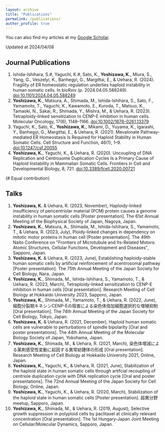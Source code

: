 ```yaml
---
layout: archive
title: "Publications"
permalink: /publications/
author_profile: true
---
```


You can also find my articles at my [Google Scholar](https://scholar.google.com/citations?user=TYDv97QAAAAJ&hl=en).

Updated at 2024/04/08
<!-- Citation style is APA, fetched from Paperpile -->
<!-- Add doi in the last part. -->

## Journal Publications

1. Ishida-Ishihara, S.#, Yaguchi, K.#, Sato, K., **Yoshizawa, K.**, Miura, S., Yang, G., Veszelyi, K., Banhegyi, G., Margittai, E., & Uehara, R. (2024). Fragility of ER homeostatic regulation underlies haploid instability in human somatic cells. In bioRxiv (p. 2024.04.05.588249). [doi:10.1101/2024.04.05.588249](https://doi.org/10.1101/2024.04.05.588249)
1. **Yoshizawa, K.**, Matsura, A., Shimada, M., Ishida-Ishihara, S., Sato, F., Yamamoto, T., Yaguchi, K., Kawamoto, E., Kuroda, T., Matsuo, K., Tamaoki, N., Sakai, R., Shimada, Y., Mishra, M., & Uehara, R. (2023). Tetraploidy-linked sensitization to CENP-E inhibition in human cells. Molecular Oncology, 17(6), 1148–1166. [doi:10.1002/1878-0261.13379](https://doi.org/10.1002/1878-0261.13379)
1. Yaguchi, K., Sato, K., **Yoshizawa, K.**, Mikami, D., Yuyama, K., Igarashi, Y., Banhegyi, G., Margittai, E., & Uehara, R. (2021). Mevalonate Pathway-mediated ER Homeostasis Is Required for Haploid Stability in Human Somatic Cells. Cell Structure and Function, 46(1), 1–9. [doi:10.1247/csf.20055](https://doi.org/10.1247/csf.20055)
1. **Yoshizawa, K.**, Yaguchi, K., & Uehara, R. (2020). Uncoupling of DNA Replication and Centrosome Duplication Cycles Is a Primary Cause of Haploid Instability in Mammalian Somatic Cells. Frontiers in Cell and Developmental Biology, 8, 721. [doi:10.3389/fcell.2020.00721](https://doi.org/10.3389/fcell.2020.00721)

(# Equal contribution)

## Talks

1. **Yoshizawa, K.** & Uehara, R. (2023, November), Haploidy-linked insufficiency of pericentriolar material (PCM) protein causes a genome instability in human somatic cells [Poster presentation]. The 61st Annual Meeting of the Biophysical Society of Japan, Nagoya, Japan.
1. **Yoshizawa, K.**, Matsura, A., Shimada, M., Ishida-Ishihara, S., Yamamoto, T., & Uehara, R. (2023, July), Ploidy-linked changes in dependency on mitotic motor proteins in human cell [Poster presentation]. The 49th Naito Conference on "Frontiers of Microtubule and Its-Related Motors: Atomic Structures, Cellular Functions, Development and Diseases", Sapporo, Japan.
1. **Yoshizawa, K.** & Uehara, R. (2023, June), Establishing haploidy-stable human somatic cells by artificial reinforcement of acentrosomal pathway [Poster presentation]. The 75th Annual Meeting of the Japan Society for Cell Biology, Nara, Japan.
1. **Yoshizawa, K.**, Shimada, M., Ishida-Ishihara, S., Yamamoto, T., & Uehara, R. (2023, March), Tetraploidy-linked sensitization to CENP-E inhibition in human cells [Oral presentation]. Research Meeting of Cell Biology at Hokkaido University 2023, Sapporo, Japan.
1. **Yoshizawa, K.**, Shimada, M., Yamamoto, T., & Uehara, R. (2022, June), 細胞分裂期キネシンCENP-Eの阻害による染色体倍加細胞選択的な増殖抑制 [Oral presentation]. The 74th Annual Meeting of the Japan Society for Cell Biology, Tokyo, Japan.
1. **Yoshizawa, K.** & Uehara, R. (2021, December), Haploid human somatic cells are vulnerable to perturbations of spindle bipolarity [Oral and poster presentations]. The 44th Annual Meeting of the Molecular Biology Society of Japan, Yokohama, Japan.
1. **Yoshizawa, K.**, Shimada, M., & Uehara, R. (2021, March), 染色体増減による薬剤感受性変動に起因する異常紡錘体の形成 [Oral presentation]. Research Meeting of Cell Biology at Hokkaido University 2021, Online, Japan.
1. **Yoshizawa, K.**, Yaguchi, K., & Uehara, R. (2021, June), Stabilization of the haploid state in human somatic cells through artifcial recoupling of centriole duplication cycle with DNA replication cycle [Oral and poster presentations]. The 72nd Annual Meeting of the Japan Society for Cell Biology, Online, Japan.
1. **Yoshizawa, K.**, Yaguchi, K., & Uehara, R. (2020, March), Stabilization of the haploid state in human somatic cells [Poster presentation]. 超異分野meetup, Sapporo, Japan.
1. **Yoshizawa, K.**, Shimada, M., & Uehara, R. (2019, August), Selective growth suppression in polyploid cells by paclitaxel at clinically relevant concentration [Oral presentation]. The 1st Hungary-Japan Joint Meeting on Cellular/Molecular Dynamics, Sapporo, Japan.
